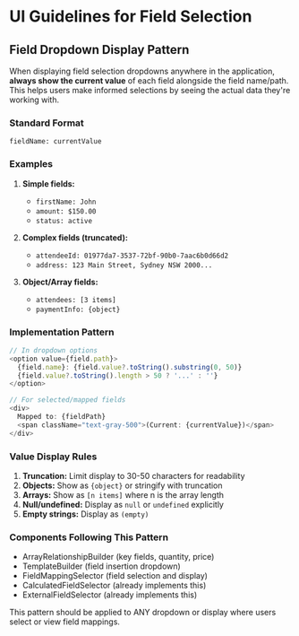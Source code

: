 # UI Guidelines for Field Selection

## Field Dropdown Display Pattern

When displaying field selection dropdowns anywhere in the application, **always show the current value** of each field alongside the field name/path. This helps users make informed selections by seeing the actual data they're working with.

### Standard Format

```
fieldName: currentValue
```

### Examples

1. **Simple fields:**
   - `firstName: John`
   - `amount: $150.00`
   - `status: active`

2. **Complex fields (truncated):**
   - `attendeeId: 01977da7-3537-72bf-90b0-7aac6b0d66d2`
   - `address: 123 Main Street, Sydney NSW 2000...`

3. **Object/Array fields:**
   - `attendees: [3 items]`
   - `paymentInfo: {object}`

### Implementation Pattern

```typescript
// In dropdown options
<option value={field.path}>
  {field.name}: {field.value?.toString().substring(0, 50)}
  {field.value?.toString().length > 50 ? '...' : ''}
</option>

// For selected/mapped fields
<div>
  Mapped to: {fieldPath} 
  <span className="text-gray-500">(Current: {currentValue})</span>
</div>
```

### Value Display Rules

1. **Truncation:** Limit display to 30-50 characters for readability
2. **Objects:** Show as `{object}` or stringify with truncation
3. **Arrays:** Show as `[n items]` where n is the array length
4. **Null/undefined:** Display as `null` or `undefined` explicitly
5. **Empty strings:** Display as `(empty)`

### Components Following This Pattern

- ArrayRelationshipBuilder (key fields, quantity, price)
- TemplateBuilder (field insertion dropdown)
- FieldMappingSelector (field selection and display)
- CalculatedFieldSelector (already implements this)
- ExternalFieldSelector (already implements this)

This pattern should be applied to ANY dropdown or display where users select or view field mappings.